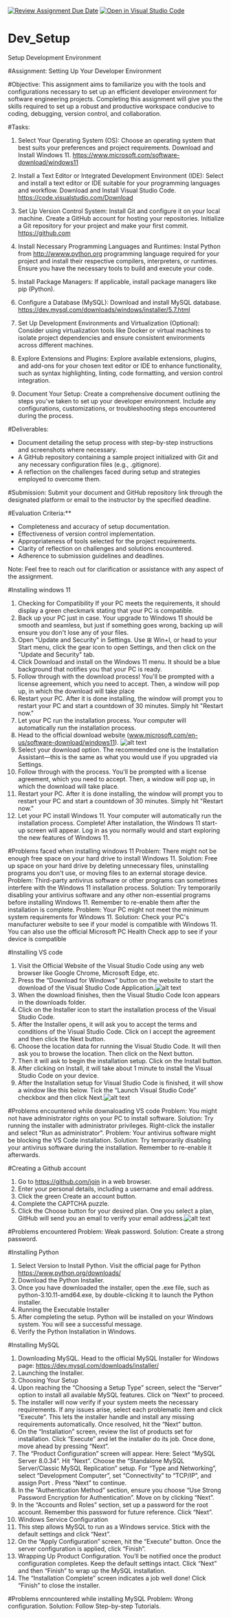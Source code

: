 [![Review Assignment Due Date](https://classroom.github.com/assets/deadline-readme-button-24ddc0f5d75046c5622901739e7c5dd533143b0c8e959d652212380cedb1ea36.svg)](https://classroom.github.com/a/vbnbTt5m)
[![Open in Visual Studio Code](https://classroom.github.com/assets/open-in-vscode-718a45dd9cf7e7f842a935f5ebbe5719a5e09af4491e668f4dbf3b35d5cca122.svg)](https://classroom.github.com/online_ide?assignment_repo_id=15236651&assignment_repo_type=AssignmentRepo)
# Dev_Setup
Setup Development Environment

#Assignment: Setting Up Your Developer Environment

#Objective:
This assignment aims to familiarize you with the tools and configurations necessary to set up an efficient developer environment for software engineering projects. Completing this assignment will give you the skills required to set up a robust and productive workspace conducive to coding, debugging, version control, and collaboration.

#Tasks:

1. Select Your Operating System (OS):
   Choose an operating system that best suits your preferences and project requirements. Download and Install Windows 11. https://www.microsoft.com/software-download/windows11

2. Install a Text Editor or Integrated Development Environment (IDE):
   Select and install a text editor or IDE suitable for your programming languages and workflow. Download and Install Visual Studio Code. https://code.visualstudio.com/Download
3. Set Up Version Control System:
   Install Git and configure it on your local machine. Create a GitHub account for hosting your repositories. Initialize a Git repository for your project and make your first commit. https://github.com

4. Install Necessary Programming Languages and Runtimes:
  Instal Python from http://wwww.python.org programming language required for your project and install their respective compilers, interpreters, or runtimes. Ensure you have the necessary tools to build and execute your code.

5. Install Package Managers:
   If applicable, install package managers like pip (Python).

6. Configure a Database (MySQL):
   Download and install MySQL database. https://dev.mysql.com/downloads/windows/installer/5.7.html

7. Set Up Development Environments and Virtualization (Optional):
   Consider using virtualization tools like Docker or virtual machines to isolate project dependencies and ensure consistent environments across different machines.

8. Explore Extensions and Plugins:
   Explore available extensions, plugins, and add-ons for your chosen text editor or IDE to enhance functionality, such as syntax highlighting, linting, code formatting, and version control integration.

9. Document Your Setup:
    Create a comprehensive document outlining the steps you've taken to set up your developer environment. Include any configurations, customizations, or troubleshooting steps encountered during the process. 

#Deliverables:
- Document detailing the setup process with step-by-step instructions and screenshots where necessary.
- A GitHub repository containing a sample project initialized with Git and any necessary configuration files (e.g., .gitignore).
- A reflection on the challenges faced during setup and strategies employed to overcome them.

#Submission:
Submit your document and GitHub repository link through the designated platform or email to the instructor by the specified deadline.

#Evaluation Criteria:**
- Completeness and accuracy of setup documentation.
- Effectiveness of version control implementation.
- Appropriateness of tools selected for the project requirements.
- Clarity of reflection on challenges and solutions encountered.
- Adherence to submission guidelines and deadlines.

Note: Feel free to reach out for clarification or assistance with any aspect of the assignment.

#Installing windows 11
1.	Checking for Compatibility
If your PC meets the requirements, it should display a green checkmark stating that your PC is compatible.
2.	Back up your PC just in case. Your upgrade to Windows 11 should be smooth and seamless, but just if something goes wrong, backing up will ensure you don't lose any of your files.
3.	Open "Update and Security" in Settings. Use ⊞ Win+I, or head to your Start menu, click the gear icon to open Settings, and then click on the "Update and Security" tab.
4.	Click Download and install on the Windows 11 menu. It should be a blue background that notifies you that your PC is ready.
5.	Follow through with the download process! You'll be prompted with a license agreement, which you need to accept. Then, a window will pop up, in which the download will take place
6.	Restart your PC. After it is done installing, the window will prompt you to restart your PC and start a countdown of 30 minutes. Simply hit "Restart now."
7.	Let your PC run the installation process. Your computer will automatically run the installation process.
8.	Head to the official download website (www.microsoft.com/en-us/software-download/windows11).
![alt text](image.png)
9.	Select your download option. The recommended one is the Installation Assistant—this is the same as what you would use if you upgraded via Settings.
10.	Follow through with the process. You'll be prompted with a license agreement, which you need to accept. Then, a window will pop up, in which the download will take place.
11.	Restart your PC. After it is done installing, the window will prompt you to restart your PC and start a countdown of 30 minutes. Simply hit "Restart now."
12.	Let your PC install Windows 11. Your computer will automatically run the installation process.
Complete! After installation, the Windows 11 start-up screen will appear. Log in as you normally would and start exploring the new features of Windows 11.

#Problems faced when installing windows 11
Problem: There might not be enough free space on your hard drive to install Windows 11.
Solution: Free up space on your hard drive by deleting unnecessary files, uninstalling programs you don't use, or moving files to an external storage device.
Problem: Third-party antivirus software or other programs can sometimes interfere with the Windows 11 installation process.
Solution: Try temporarily disabling your antivirus software and any other non-essential programs before installing Windows 11. Remember to re-enable them after the installation is complete.
Problem: Your PC might not meet the minimum system requirements for Windows 11.
Solution: Check your PC's manufacturer website to see if your model is compatible with Windows 11. You can also use the official Microsoft PC Health Check app to see if your device is compatible

#Installing VS code
1.	Visit the Official Website of the Visual Studio Code using any web browser like Google Chrome, Microsoft Edge, etc. 
2.	Press the “Download for Windows” button on the website to start the download of the Visual Studio Code Application.![alt text](image-1.png)
3.	When the download finishes, then the Visual Studio Code Icon appears in the downloads folder.
4.	Click on the Installer icon to start the installation process of the Visual Studio Code.
5.	 After the Installer opens, it will ask you to accept the terms and conditions of the Visual Studio Code. Click on I accept the agreement and then click the Next button.
6.	Choose the location data for running the Visual Studio Code. It will then ask you to browse the location. Then click on the Next button.
7.	Then it will ask to begin the installation setup. Click on the Install button.
8.	After clicking on Install, it will take about 1 minute to install the Visual Studio Code on your device.
9.	After the Installation setup for Visual Studio Code is finished, it will show a window like this below. Tick the “Launch Visual Studio Code” checkbox and then click Next.![alt text](image-2.png)

#Problems encountered while downaloading VS code
Problem: You might not have administrator rights on your PC to install software.
Solution: Try running the installer with administrator privileges. Right-click the installer and select "Run as administrator".
Problem: Your antivirus software might be blocking the VS Code installation.
Solution: Try temporarily disabling your antivirus software during the installation. Remember to re-enable it afterwards.


#Creating a Github account
1.	Go to https://github.com/join in a web browser.
2.	Enter your personal details, including a username and email address.
3.	Click the green Create an account button.
4.	Complete the CAPTCHA puzzle.
5.	Click the Choose button for your desired plan. One you select a plan, GitHub will send you an email to verify your email address.![alt text](image-3.png)

#Problems encountered
Problem: Weak password.
Solution: Create a strong password.

#Installing Python
1.	Select Version to Install Python. Visit the official page for Python https://www.python.org/downloads/
2.	Download the Python Installer.
3.	Once you have downloaded the installer, open the .exe file, such as python-3.10.11-amd64.exe, by double-clicking it to launch the Python installer.
5.	Running the Executable Installer
6.	After completing the setup. Python will be installed on your Windows system. You will see a successful message.
7. Verify the Python Installation in Windows.

#Installing MySQL
1.	Downloading MySQL. Head to the official MySQL Installer for Windows page: https://dev.mysql.com/downloads/installer/
2.	Launching the Installer.
3.	Choosing Your Setup
4.	Upon reaching the “Choosing a Setup Type” screen, select the “Server” option to install all available MySQL features. Click on “Next” to proceed.
5.	The installer will now verify if your system meets the necessary requirements. If any issues arise, select each problematic item and click “Execute”. 
This lets the installer handle and install any missing requirements automatically. Once resolved, hit the “Next” button.
6.	On the “Installation” screen, review the list of products set for installation. Click “Execute” and let the installer do its job. Once done, move ahead by pressing “Next”.
7.	The “Product Configuration” screen will appear. Here:
Select “MySQL Server 8.0.34”. Hit “Next”. Choose the “Standalone MySQL Server/Classic MySQL Replication” setup. For “Type and Networking”, select “Development Computer”, set “Connectivity” to “TCP/IP”, and assign Port . Press “Next” to continue.
8.	In the “Authentication Method” section, ensure you choose “Use Strong Password Encryption for Authentication”. Move on by clicking “Next”.
9.	In the “Accounts and Roles” section, set up a password for the root account. Remember this password for future reference. Click “Next”.
10.	Windows Service Configuration
11.	This step allows MySQL to run as a Windows service. Stick with the default settings and click “Next”.
12.	On the “Apply Configuration” screen, hit the “Execute” button. Once the server configuration is applied, click “Finish”.
13.	Wrapping Up Product Configuration. You’ll be notified once the product configuration completes. Keep the default settings intact. Click “Next” and then “Finish” to wrap up the MySQL installation.
14.	The “Installation Complete” screen indicates a job well done! Click “Finish” to close the installer.

#Problems enncountered while installing MySQL
Problem: Wrong configuration.
Solution: Follow Step-by-step Tutorials.









